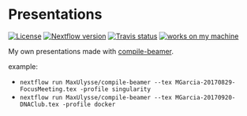 # Presentations

[![License][license-badge]][license-link] [![Nextflow version][nextflow-badge]][nextflow-link] [![Travis status][travis-badge]][travis-link] [![works on my machine][works-badge]][works-link]

My own presentations made with [compile-beamer](https://github.com/MaxUlysse/compile-beamer).

example:
- `nextflow run MaxUlysse/compile-beamer --tex MGarcia-20170829-FocusMeeting.tex -profile singularity`
- `nextflow run MaxUlysse/compile-beamer --tex MGarcia-20170920-DNAClub.tex -profile docker`

[license-badge]: https://img.shields.io/github/license/MaxUlysse/Presentations.svg
[license-link]: https://github.com/MaxUlysse/Presentations/blob/master/LICENSE
[nextflow-badge]: https://img.shields.io/badge/nextflow-%E2%89%A50.25.0-brightgreen.svg
[nextflow-link]: https://www.nextflow.io/
[travis-badge]: https://api.travis-ci.org/MaxUlysse/Presentations.svg
[travis-link]: https://travis-ci.org/MaxUlysse/Presentations
[works-badge]: https://img.shields.io/badge/works-on_my_machine-brightgreen.svg
[works-link]: https://github.com/nikku/works-on-my-machine
